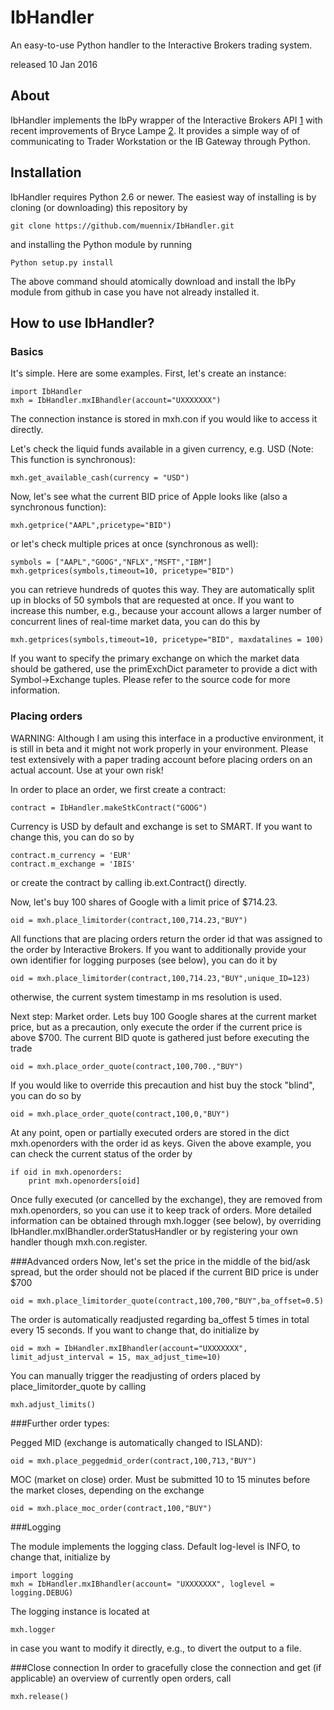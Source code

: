 IbHandler
=================================================================

An easy-to-use Python handler to the Interactive Brokers trading system.

released 10 Jan 2016

About
------------------------------------------------------------------------------
IbHandler implements the IbPy wrapper of the Interactive Brokers API [1] with recent improvements of Bryce Lampe [2]. It provides a simple way of of communicating to Trader Workstation or the IB Gateway through Python.

Installation
------------------------------------------------------------------------------
IbHandler requires Python 2.6 or newer. The easiest way of installing is by cloning (or downloading) this repository by

	git clone https://github.com/muennix/IbHandler.git

and installing the Python module by running

	Python setup.py install

The above command should atomically download and install the IbPy module from github in case you  have not already installed it.


How to use IbHandler?
------------------------------------------------------------------------------
### Basics

It's simple. Here are some examples. First, let's create an instance:

	import IbHandler
	mxh = IbHandler.mxIBhandler(account="UXXXXXXX")
	
The connection instance is stored in mxh.con if you would like to access it directly.
	
Let's check the liquid funds available in a given currency, e.g. USD (Note: This function is synchronous):

	mxh.get_available_cash(currency = "USD")
	
Now, let's see what the current BID price of Apple looks like (also a synchronous function):

	mxh.getprice("AAPL",pricetype="BID")
	
or let's check multiple prices at once (synchronous as well):

	symbols = ["AAPL","GOOG","NFLX","MSFT","IBM"]
	mxh.getprices(symbols,timeout=10, pricetype="BID")
	
you can retrieve hundreds of quotes this way. They are automatically split up in blocks of 50 symbols that are requested at once. If you want to increase this number, e.g., because your account allows a larger number of concurrent lines of real-time market data, you can do this by
	
	mxh.getprices(symbols,timeout=10, pricetype="BID", maxdatalines = 100)
	
If you want to specify the primary exchange on which the market data should be gathered, use the primExchDict parameter to provide a dict with Symbol->Exchange tuples. Please refer to the source code for more information.

### Placing orders
WARNING: Although I am using this interface in a productive environment, it is still in beta and it might not work properly in your environment. Please test extensively with a paper trading account before placing orders on an actual account. Use at your own risk!

In order to place an order, we first create a contract:

	contract = IbHandler.makeStkContract("GOOG")

Currency is USD by default and exchange is set to SMART. If you want to change this, you can do so by

	contract.m_currency = 'EUR'
	contract.m_exchange = 'IBIS'	

or create the contract by calling ib.ext.Contract() directly.

Now, let's buy 100 shares of Google with a limit price of $714.23.

	oid = mxh.place_limitorder(contract,100,714.23,"BUY")
	
All functions that are placing orders return the order id that was assigned to the order by Interactive Brokers. If you want to additionally provide your own identifier for logging purposes (see below), you can do it by

	oid = mxh.place_limitorder(contract,100,714.23,"BUY",unique_ID=123)
	
otherwise, the current system timestamp in ms resolution is used.

Next step: Market order. Lets buy 100 Google shares at the current market price, but as a precaution, only execute the order if the current price is above $700. The current BID quote is gathered just before executing the trade

	oid = mxh.place_order_quote(contract,100,700.,"BUY")
	
If you would like to override this precaution and hist buy the stock "blind", you can do so by 

	oid = mxh.place_order_quote(contract,100,0,"BUY")

At any point, open or partially executed orders are stored in the dict mxh.openorders with the order id as keys. Given the above example, you can check the current status of the order by

	if oid in mxh.openorders:
		print mxh.openorders[oid]
	
Once fully executed (or cancelled by the exchange), they are removed from mxh.openorders, so you can use it to keep track of orders. More detailed information can be obtained through mxh.logger (see below), by overriding IbHandler.mxIBhandler.orderStatusHandler or by registering your own handler though mxh.con.register.

###Advanced orders
Now, let's set the price in the middle of the bid/ask spread, but the order should not be placed if the current BID price is under $700

	oid = mxh.place_limitorder_quote(contract,100,700,"BUY",ba_offset=0.5)

The order is automatically readjusted regarding ba_offest 5 times in total every 15 seconds. If you want to change that, do initialize by

	oid = mxh = IbHandler.mxIBhandler(account="UXXXXXXX", limit_adjust_interval = 15, max_adjust_time=10)

You can manually trigger the readjusting of orders placed by place_limitorder_quote by calling 

	mxh.adjust_limits()

###Further order types: 

Pegged MID (exchange is automatically changed to ISLAND):

	oid = mxh.place_peggedmid_order(contract,100,713,"BUY")

MOC (market on close) order. Must be submitted 10 to 15 minutes before the market closes, depending on the exchange
	
	oid = mxh.place_moc_order(contract,100,"BUY")

###Logging

The module implements the logging class. Default log-level is INFO, to change that, initialize by 

	import logging
	mxh = IbHandler.mxIBhandler(account= "UXXXXXXX", loglevel = logging.DEBUG)

The logging instance is located at

	mxh.logger
	
in case you want to modify it directly, e.g., to divert the output to a file. 

###Close connection
In order to gracefully close the connection and get (if applicable) an overview of currently open orders, call

	mxh.release()

[1]: https://code.google.com/p/ibpy/
[2]: https://github.com/blampe/IbPy